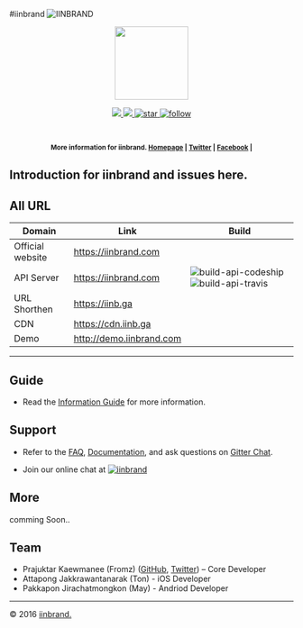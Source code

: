 #iinbrand ![IINBRAND](https://cdn.rawgit.com/iinbrand/artwork/master/logo/logox32.svg)

<p align="center">
    <img src="https://cdn.rawgit.com/iinbrand/artwork/master/logo/logox120.svg"height="130">
</p>
<p align="center">

<a href="https://github.com/iinbrand/iinbrand">
    <img src="https://img.shields.io/github/tag/iinbrand/docs.svg?style=flat">
</a>

<a href="#">
    <img src="https://img.shields.io/badge/iinbrand-iinbrand-1ab691.svg?style=flat">
</a>
    
<a href="https://github.com/iinbrand/iinbrand">
    <img src="https://img.shields.io/github/stars/iinbrand/iinbrand.svg?style=social&label=Star"alt="star">
</a>

<a href="https://twitter.com/intent/follow?ref_src=twsrc%5Etfw&region=follow_link&screen_name=iinbrand&tw_p=followbutton">
    <img src="https://img.shields.io/twitter/follow/iinbrand.svg?style=social"alt="follow">
</a>

</p>

<br>

<p align="center"><sup><strong>More information for iinbrand. 
    <a href="https://iinbrand.com/">Homepage</a> | 
    <a href="https://iinb.ga/tw">Twitter</a> |
    <a href="https://iinb.ga/fb">Facebook</a> |
</strong></sup>
</p>


Introduction for iinbrand and issues here.
----

## All URL

Domain | Link | Build
------- | ---------------- | ---------- | 
Official website  |https://iinbrand.com |
API Server | https://iinbrand.com | ![build-api-codeship] ![build-api-travis]
URL Shorthen  | https://iinb.ga        |
CDN | https://cdn.iinb.ga | 
Demo | http://demo.iinbrand.com |

---

## Guide

- Read the [Information Guide][link-info] for more information.

## Support

- Refer to the [FAQ][link-faq], [Documentation][link-docs], and ask questions on  [Gitter Chat](https://gitter.im/iinbrand).

- Join our online chat at [![iinbrand](https://img.shields.io/gitter/room/iinbrand/iinbrand.svg?style=flat)](https://gitter.im/iinbrand)

## More

comming Soon..

## Team

- Prajuktar Kaewmanee (Fromz) ([GitHub](http://github.com/pkfrom), [Twitter](http://twitter.com/pkfrom)) – Core Developer
- Attapong Jakkrawantanarak (Ton) - iOS Developer
- Pakkapon Jirachatmongkon (May) - Andriod Developer

[link-docs]: #
[link-faq]: #
[link-info]: #

[build-api-codeship]: https://codeship.com/projects/2c072e30-9589-0133-9335-4a53072d6648/status?branch=master
[build-api-travis]: https://travis-ci.com/pkfrom/api-server.svg?token=CKNmmWMzvESXkb4Jy7Kp&branch=master

---

© 2016 [iinbrand.](https://iinbrand.com)